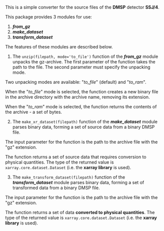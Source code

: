 This is a simple converter for the source files of the **DMSP** detector **SSJ/4**.

This package provides 3 modules for use:

1. ***from_gz***
2. ***make_dataset***
2. ***transform_dataset***

The features of these modules are described below.

1) The `unzip(filepath, mode='to_file')` function of the ***from_gz*** module unpacks the gz-archive. The first parameter of the function takes the path to the file. The second parameter must specify the unpacking mode.

Two unpacking modes are available: "*to_file*" (default) and "*to_ram*".

When the "*to_file*" mode is selected, the function creates a new binary file in the archive directory with the archive name, removing its extension.

When the "*to_ram*" mode is selected, the function returns the contents of the archive - a set of bytes.


2) The `make_xr_dataset(filepath)` function of the ***make_dataset*** module parses binary data, forming a set of source data from a binary DMSP file.

The input parameter for the function is the path to the archive file with the "gz" extension.

The function returns a set of source data that requires conversion to physical quantities. The type of the returned value is `xarray.core.dataset.Dataset` (i.e. the **xarray library** is used).


3) The `make_transform_dataset(filepath)` function of the ***transform_dataset*** module parses binary data, forming a set of transformed data from a binary DMSP file.

The input parameter for the function is the path to the archive file with the "gz" extension.

The function returns a set of data **converted to physical quantities**. The type of the returned value is `xarray.core.dataset.Dataset` (i.e. the **xarray library** is used).
